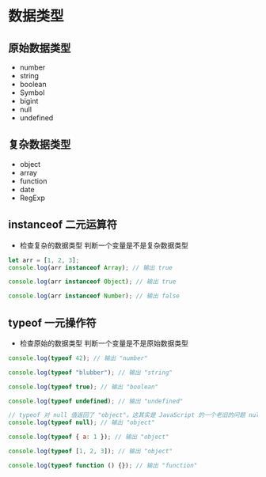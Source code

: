 # 数据类型

## 原始数据类型

- number
- string
- boolean
- Symbol
- bigint
- null
- undefined

## 复杂数据类型

- object
- array
- function
- date
- RegExp

## instanceof 二元运算符

- 检查复杂的数据类型 判断一个变量是不是复杂数据类型

```js
let arr = [1, 2, 3];
console.log(arr instanceof Array); // 输出 true

console.log(arr instanceof Object); // 输出 true

console.log(arr instanceof Number); // 输出 false
```

## typeof 一元操作符

- 检查原始的数据类型 判断一个变量是不是原始数据类型

```js
console.log(typeof 42); // 输出 "number"

console.log(typeof "blubber"); // 输出 "string"

console.log(typeof true); // 输出 "boolean"

console.log(typeof undefined); // 输出 "undefined"

// typeof 对 null 值返回了 "object"。这其实是 JavaScript 的一个老旧的问题 null 应该返回 "null"，但是由于历史原因 它返回了 "object"。
console.log(typeof null); // 输出 "object"

console.log(typeof { a: 1 }); // 输出 "object"

console.log(typeof [1, 2, 3]); // 输出 "object"

console.log(typeof function () {}); // 输出 "function"
```
